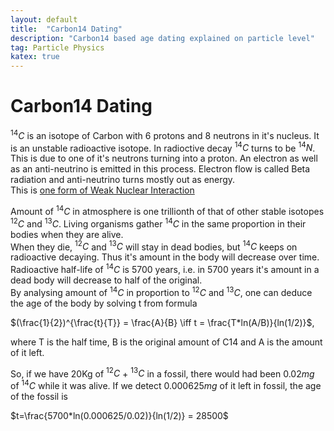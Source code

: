 ```yaml
---
layout: default
title:  "Carbon14 Dating"
description: "Carbon14 based age dating explained on particle level"
tag: Particle Physics
katex: true
---
```


# Carbon14 Dating

$^{14}C$ is an isotope of Carbon with 6 protons and 8 neutrons in it's nucleus. It is an unstable radioactive isotope. In radioctive decay $^{14}C$ turns to be $^{14}N$.  
This is due to one of it's neutrons turning into a proton.  An electron as well as an anti-neutrino is emitted in this process.  Electron flow is called Beta radiation and anti-neutrino turns mostly out as energy.  
This is [one form of Weak Nuclear Interaction](../../../img/2023-04-30-carbon14-dating/weak_interaction.mp4)

Amount of $^{14}C$ in atmosphere is one trillionth of that of other stable isotopes $^{12}C$ and $^{13}C$. Living organisms gather $^{14}C$ in the same proportion in their bodies when they are alive.  
When they die, $^{12}C$ and $^{13}C$ will stay in dead bodies, but $^{14}C$ keeps on radioactive decaying. Thus it's amount in the body will decrease over time.   
Radioactive half-life of $^{14}C$ is 5700 years, i.e. in 5700 years it's amount in a dead body will decrease to half of the original.  
By analysing amount of $^{14}C$ in proportion to $^{12}C$ and $^{13}C$, one can deduce the age of the body by solving t from formula  

$(\frac{1}{2})^{\frac{t}{T}} = \frac{A}{B} \iff t = \frac{T*ln(A/B)}{ln(1/2)}$,  

where T is the half time, B is the original amount of C14 and A is the amount of it left.

So, if we have 20Kg of $^{12}C$ + $^{13}C$ in a fossil, there would had been $0.02mg$ of $^{14}C$ while it was alive. If we detect $0.000625mg$ of it left in fossil, the age of the fossil is

$t=\frac{5700*ln(0.000625/0.02)}{ln(1/2)} = 28500$


